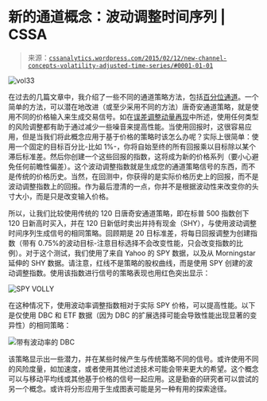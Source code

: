 <!--yml

分类：未分类

日期：2024-05-12 17:48:39

-->

# 新的通道概念：波动调整时间序列 | CSSA

> 来源：[`cssanalytics.wordpress.com/2015/02/12/new-channel-concepts-volatility-adjusted-time-series/#0001-01-01`](https://cssanalytics.wordpress.com/2015/02/12/new-channel-concepts-volatility-adjusted-time-series/#0001-01-01)

![vol33](https://cssanalytics.files.wordpress.com/2015/02/vol33.jpg)

在过去的几篇文章中，我介绍了一些不同的通道策略方法，包括[百分位通道](https://cssanalytics.wordpress.com/2015/01/21/percentile-channels-a-new-twist-on-a-trend-following-favorite/ "百分位通道：趋势跟踪的新变化")。一个简单的方法，可以潜在地改进（或至少采用不同的方法）唐奇安通道策略，就是使用不同的价格输入来生成交易信号。如在[误差调整动量再现](https://cssanalytics.wordpress.com/2015/02/02/error-adjusted-momentum-redux/ "误差调整动量再现")中所述，使用任何类型的风险调整都有助于通过减少一些噪音来提高性能。当使用回报时，这很容易应用，但是当我们将此概念应用于基于价格的策略时该怎么办呢？实际上很简单：使用一个固定的目标百分比-比如 1%-，你将自始至终的所有回报乘以目标除以某个滞后标准差。然后你创建一个这些回报的指数，这将成为新的价格系列（要小心避免任何前瞻性偏差）。这个波动调整指数就是生成您的通道策略信号的东西，而不是传统的价格历史。当然，在回测中，你获得的是实际价格历史上的回报，而不是波动调整指数上的回报。作为最后澄清的一点，你并不是根据波动性来改变你的头寸大小，而是只是改变输入价格。

所以，让我们比较使用传统的 120 日唐奇安通道策略，即在标普 500 指数创下 120 日新高时买入，并在 120 日新低时卖出并持有现金（SHY），与使用波动调整时间序列生成信号的相同策略。回顾期是 20 日标准差，将每日回报调整为创建指数（带有 0.75%的波动目标-注意目标选择不会改变性能，只会改变指数的比例）。对于这个测试，我们使用了来自 Yahoo 的 SPY 数据，以及从 Morningstar 延伸的 SHY 数据。请注意，红线不是策略的股权曲线，而是使用 SPY 创建的波动调整指数。使用该指数进行信号的策略表现也用红色突出显示：

![SPY VOLLY](https://cssanalytics.files.wordpress.com/2015/02/spy-volly.png)

在这种情况下，使用波动率调整指数相对于实际 SPY 价格，可以提高性能。以下是仅使用 DBC 和 ETF 数据（因为 DBC 的扩展选择可能会导致性能出现显著的变异性）的相同策略：

![带有波动率的 DBC](https://cssanalytics.files.wordpress.com/2015/02/dbc-with-volly.png)

该策略显示出一些潜力，并在某些时候产生与传统策略不同的信号。或许使用不同的风险度量，如加速度，或者使用其他过滤技术可能会带来更大的希望。这个概念可以与移动平均线或其他基于价格的信号一起应用。这是勤奋的研究者可以尝试的另一个概念。或许将分形应用于生成图表可能是另一种有用的探索途径。
